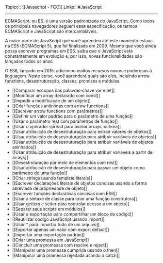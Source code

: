 Tópico:: [[Javascript - FCC]]
Links:: #JavaScript 

---
ECMAScript, ou ES, é uma versão padronizada do JavaScript. Como todos os principais navegadores seguem essa especificação, os termos ECMAScript e JavaScript são intercambiáveis.

A maior parte do JavaScript que você aprendeu até este momento estava na ES5 (ECMAScript 5), que foi finalizada em 2009. Mesmo que você ainda possa escrever programas em ES5, saiba que o JavaScript está constantemente em evolução e, por isso, novas funcionalidades são lançadas todos os anos.

O ES6, lançado em 2015, adicionou muitos recursos novos e poderosos à linguagem. Neste curso, você aprenderá quais são eles, incluindo arrow functions, desestruturação, classes, promises e módulos.

- [[Comparar escopos das palavras-chave var e let]]
- [[Modificar um array declarado com const]]
- [[Impedir a modificacao de um objeto]]
- [[Criar funções anônimas com arrow functions]]
- [[Escrever arrow functions com parâmetros]]
- [[Definir um valor padrão para o parâmetro de uma função]]
- [[Usar o parâmetro rest com parâmetros de função]]
- [[Usar o operador spread para avaliar arrays na hora]]
- [[Usar atribuição de desestruturação para extrair valores de objetos]]
- [[Usar atribuição de desestruturação para atribuir variáveis de objetos]]
- [[Usar atribuição de desestruturação para atribuir variáveis de objetos aninhados]]
- [[Usar atribuição de desestruturação para atribuir variáveis a partir de arrays]]
- [[Desestruturação por meio de elementos com rest]]
- [[Usar atribuição de desestruturação para passar um objeto como parâmetro de uma função]]
- [[Criar strings usando template literals]]
- [[Escrever declarações literais de objetos concisas usando a forma abreviada de propriedade de objeto]]
- [[Escrever funções declarativas concisas com ES6]]
- [[Usar a sintaxe de classe para criar uma função construtora]]
- [[Usar getters e setter para controlar acesso a um objeto]]
- [[Separar seus scripts em módulos]]
- [[Usar a exportação para compartilhar um bloco de código]]
- [[Reutilizar código JavaScript usando import]]
- [[Usar * para importar tudo de um arquivo]]
- [[Exportar apenas um valor com export default]]
- [[Importar uma exportação padrão]]
- [[Criar uma promessa em JavaScript]]
- [[Concluir uma promessa com resolve e reject]]
- [[Manipular uma promessa cumprida usando o then]]
- [[Manipular uma promessa rejeitada usando o catch]]


